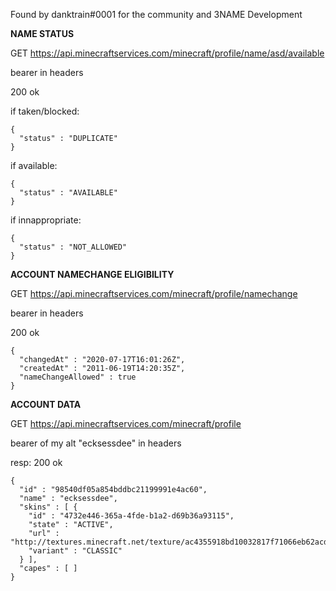 Found by danktrain#0001 for the community and 3NAME Development

**NAME STATUS**

GET https://api.minecraftservices.com/minecraft/profile/name/asd/available

bearer in headers

200 ok

if taken/blocked:
```
{
  "status" : "DUPLICATE"
}
```

if available:
```
{
  "status" : "AVAILABLE"
}
```

if innappropriate:
```
{
  "status" : "NOT_ALLOWED"
}
```

**ACCOUNT NAMECHANGE ELIGIBILITY**

GET https://api.minecraftservices.com/minecraft/profile/namechange

bearer in headers

200 ok
```
{
  "changedAt" : "2020-07-17T16:01:26Z",
  "createdAt" : "2011-06-19T14:20:35Z",
  "nameChangeAllowed" : true
}
```

**ACCOUNT DATA**

GET https://api.minecraftservices.com/minecraft/profile

bearer of my alt "ecksessdee" in headers

resp: 200 ok

```
{
  "id" : "98540df05a854bddbc21199991e4ac60",
  "name" : "ecksessdee",
  "skins" : [ {
    "id" : "4732e446-365a-4fde-b1a2-d69b36a93115",
    "state" : "ACTIVE",
    "url" : "http://textures.minecraft.net/texture/ac4355918bd10032817f71066eb62acd452368aba32df9bff9968c0063656709",
    "variant" : "CLASSIC"
  } ],
  "capes" : [ ]
}
```
